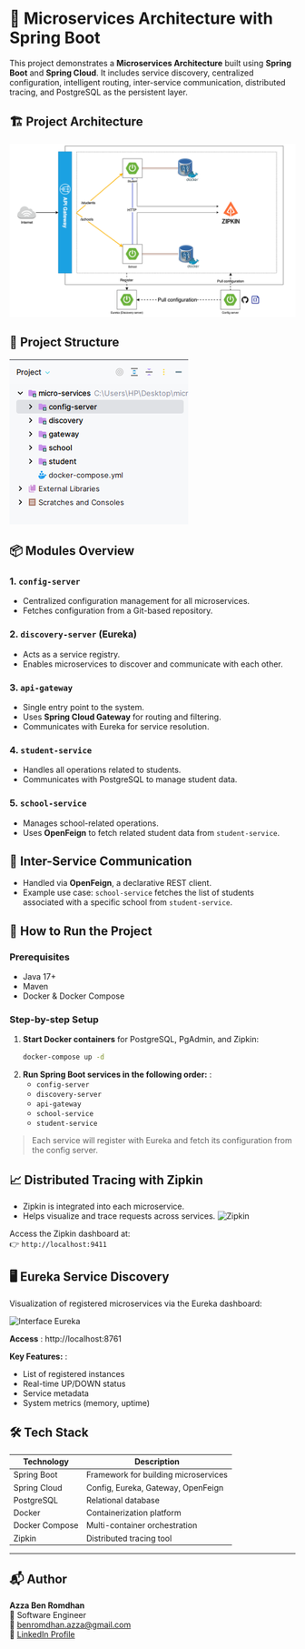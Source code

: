 # 🧩 Microservices Architecture with Spring Boot

This project demonstrates a **Microservices Architecture** built using **Spring Boot** and **Spring Cloud**. It includes service discovery, centralized configuration, intelligent routing, inter-service communication, distributed tracing, and PostgreSQL as the persistent layer.

## 🏗️ Project Architecture

![Architecture Diagram](screenshots/diagram.png)

## 📂 Project Structure
![Project Directory Structure](screenshots/structure.png)

## 📦 Modules Overview

### 1. `config-server`
- Centralized configuration management for all microservices.
- Fetches configuration from a Git-based repository.

### 2. `discovery-server` (Eureka)
- Acts as a service registry.
- Enables microservices to discover and communicate with each other.

### 3. `api-gateway`
- Single entry point to the system.
- Uses **Spring Cloud Gateway** for routing and filtering.
- Communicates with Eureka for service resolution.

### 4. `student-service`
- Handles all operations related to students.
- Communicates with PostgreSQL to manage student data.

### 5. `school-service`
- Manages school-related operations.
- Uses **OpenFeign** to fetch related student data from `student-service`.


## 🔁 Inter-Service Communication

- Handled via **OpenFeign**, a declarative REST client.
- Example use case: `school-service` fetches the list of students associated with a specific school from `student-service`.

## 🚀 How to Run the Project

### Prerequisites
- Java 17+
- Maven
- Docker & Docker Compose

### Step-by-step Setup

1. **Start Docker containers** for PostgreSQL, PgAdmin, and Zipkin:
   ```bash
   docker-compose up -d

2. **Run Spring Boot services in the following order:** :
   - `config-server`
   - `discovery-server`
   - `api-gateway`
   - `school-service`
   - `student-service`
     
> Each service will register with Eureka and fetch its configuration from the config server.


## 📈 Distributed Tracing with Zipkin

- Zipkin is integrated into each microservice.
- Helps visualize and trace requests across services.
![Zipkin](screenshots/zipkin.png)

Access the Zipkin dashboard at:  
👉 `http://localhost:9411`

## 🖥 Eureka Service Discovery

Visualization of registered microservices via the Eureka dashboard:

![Interface Eureka](screenshots/eureka.png)

**Access** : http://localhost:8761

**Key Features:** :
- List of registered instances
- Real-time UP/DOWN status
- Service metadata
- System metrics (memory, uptime)
  
## 🛠️ Tech Stack

| Technology        | Description                                |
|-------------------|--------------------------------------------|
| Spring Boot       | Framework for building microservices       |
| Spring Cloud      | Config, Eureka, Gateway, OpenFeign         |
| PostgreSQL        | Relational database                        |
| Docker            | Containerization platform                  |
| Docker Compose    | Multi-container orchestration              |
| Zipkin            | Distributed tracing tool                   |

---

## 📬 Author

**Azza Ben Romdhan**  
💼 Software Engineer  
📧 benromdhan.azza@gmail.com  
🔗 [LinkedIn Profile](https://www.linkedin.com/in/azza-ben-romdhan-668987177/)
